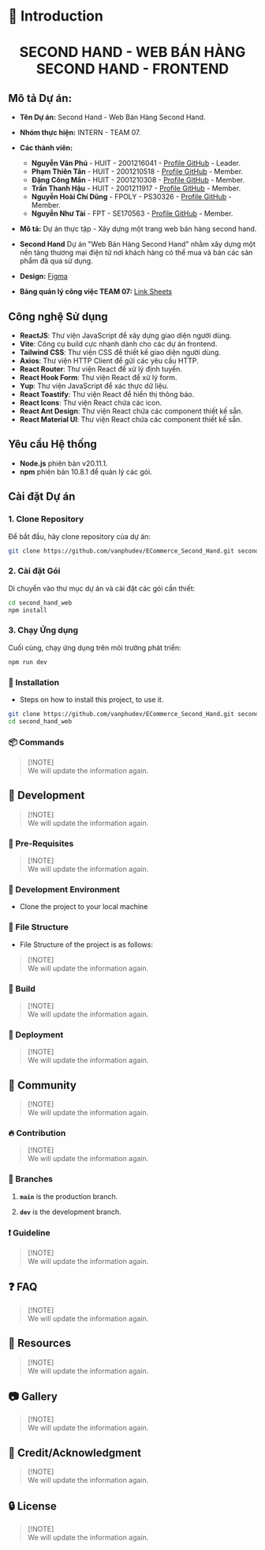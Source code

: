 # :rocket: Introduction

<div align="center">
<h1>SECOND HAND - WEB BÁN HÀNG SECOND HAND - FRONTEND</h1>
</div>

## Mô tả Dự án:

-  **Tên Dự án:** Second Hand - Web Bán Hàng Second Hand.
-  **Nhóm thực hiện:** INTERN - TEAM 07.
-  **Các thành viên:**

   -  **Nguyễn Văn Phú** - HUIT - 2001216041 - [Profile GitHub](https://github.com/vanphudev) - Leader.
   -  **Phạm Thiên Tân** - HUIT - 2001210518 - [Profile GitHub](https://github.com/Jotoriz) - Member.
   -  **Đặng Công Mẩn** - HUIT - 2001210308 - [Profile GitHub](https://github.com/dangman123) - Member.
   -  **Trần Thanh Hậu** - HUIT - 2001211917 - [Profile GitHub](https://github.com/tranhau2607) - Member.
   -  **Nguyễn Hoài Chí Dũng** - FPOLY - PS30326 - [Profile GitHub](https://github.com/dung17042004) - Member.
   -  **Nguyễn Như Tài** - FPT - SE170563 - [Profile GitHub](https://github.com/nhutai0403) - Member.

-  **Mô tả:** Dự án thực tập - Xây dựng một trang web bán hàng second hand.

-  **Second Hand** Dự án "Web Bán Hàng Second Hand" nhằm xây dựng một nền tảng thương mại điện tử nơi khách hàng có thể mua và bán các sản phẩm đã qua sử dụng.

-  **Design:** [Figma](https://www.figma.com/design/hQTLpDvcsf8mtLwnRKBBEi/Web-Second-Hand?node-id=500-5876&t=NKFBS6BLJXIkAj1P-1)

-  **Bảng quản lý công việc TEAM 07:** [Link Sheets](https://docs.google.com/spreadsheets/d/1TT1mn3o0eN1FpTGK-IYwTPL_HVC4D_z5ekjrMKSBhVs/edit?usp=sharing)

## Công nghệ Sử dụng

-  **ReactJS**: Thư viện JavaScript để xây dựng giao diện người dùng.
-  **Vite**: Công cụ build cực nhanh dành cho các dự án frontend.
-  **Tailwind CSS**: Thư viện CSS để thiết kế giao diện người dùng.
-  **Axios**: Thư viện HTTP Client để gửi các yêu cầu HTTP.
-  **React Router**: Thư viện React để xử lý định tuyến.
-  **React Hook Form**: Thư viện React để xử lý form.
-  **Yup**: Thư viện JavaScript để xác thực dữ liệu.
-  **React Toastify**: Thư viện React để hiển thị thông báo.
-  **React Icons**: Thư viện React chứa các icon.
-  **React Ant Design**: Thư viện React chứa các component thiết kế sẵn.
-  **React Material UI**: Thư viện React chứa các component thiết kế sẵn.

## Yêu cầu Hệ thống

-  **Node.js** phiên bản v20.11.1.
-  **npm** phiên bản 10.8.1 để quản lý các gói.

## Cài đặt Dự án

### 1. Clone Repository

Để bắt đầu, hãy clone repository của dự án:

```bash
git clone https://github.com/vanphudev/ECommerce_Second_Hand.git second_hand_web
```

### 2. Cài đặt Gói

Di chuyển vào thư mục dự án và cài đặt các gói cần thiết:

```bash
cd second_hand_web
npm install
```

### 3. Chạy Ứng dụng

Cuối cùng, chạy ứng dụng trên môi trường phát triển:

```bash
npm run dev
```

### :electric_plug: Installation

-  Steps on how to install this project, to use it.

```bash
git clone https://github.com/vanphudev/ECommerce_Second_Hand.git second_hand_web
cd second_hand_web
```

### :package: Commands

> [!NOTE]\
> We will update the information again.

## :wrench: Development

> [!NOTE]\
> We will update the information again.

### :notebook: Pre-Requisites

> [!NOTE]\
> We will update the information again.

### :nut_and_bolt: Development Environment

-  Clone the project to your local machine

### :file_folder: File Structure

-  File Structure of the project is as follows:

> [!NOTE]\
> We will update the information again.

### :hammer: Build

> [!NOTE]\
> We will update the information again.

### :rocket: Deployment

> [!NOTE]\
> We will update the information again.

## :cherry_blossom: Community

> [!NOTE]\
> We will update the information again.

### :fire: Contribution

> [!NOTE]\
> We will update the information again.

### :cactus: Branches

1. **`main`** is the production branch.

2. **`dev`** is the development branch.

### :exclamation: Guideline

> [!NOTE]\
> We will update the information again.

## :question: FAQ

> [!NOTE]\
> We will update the information again.

## :page_facing_up: Resources

> [!NOTE]\
> We will update the information again.

## :camera: Gallery

> [!NOTE]\
> We will update the information again.

## :star2: Credit/Acknowledgment

> [!NOTE]\
> We will update the information again.

## :lock: License

> [!NOTE]\
> We will update the information again.
